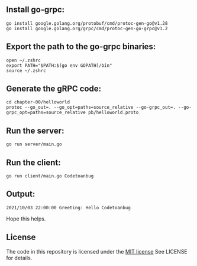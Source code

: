 ## Install go-grpc:
```
go install google.golang.org/protobuf/cmd/protoc-gen-go@v1.28
go install google.golang.org/grpc/cmd/protoc-gen-go-grpc@v1.2
```
## Export the path to the go-grpc binaries:
```
open ~/.zshrc
export PATH="$PATH:$(go env GOPATH)/bin"
source ~/.zshrc
```

## Generate the gRPC code:
```
cd chapter-00/helloworld
protoc --go_out=. --go_opt=paths=source_relative --go-grpc_out=. --go-grpc_opt=paths=source_relative pb/helloworld.proto
```

## Run the server:
```
go run server/main.go
```

## Run the client:
```
go run client/main.go Codetoanbug
```

## Output:
```
2021/10/03 22:00:00 Greeting: Hello Codetoanbug
```
Hope this helps.

## License
The code in this repository is licensed under the [MIT license](https://opensource.org/licenses/MIT)
See LICENSE for details.